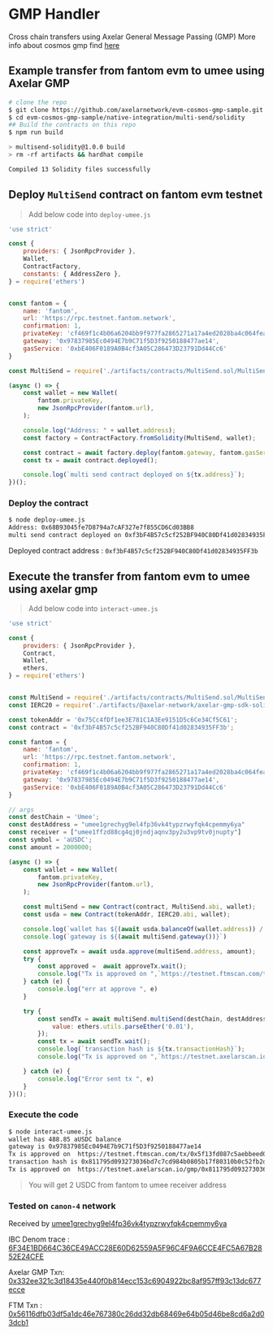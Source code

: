# GMP Handler

Cross chain transfers using Axelar General Message Passing (GMP)
More info about cosmos gmp find [here](https://docs.axelar.dev/dev/cosmos-gmp)

## Example transfer from fantom evm to umee using Axelar GMP

```bash
# clone the repo
$ git clone https://github.com/axelarnetwork/evm-cosmos-gmp-sample.git
$ cd evm-cosmos-gmp-sample/native-integration/multi-send/solidity
## Build the contracts on this repo
$ npm run build

> multisend-solidity@1.0.0 build
> rm -rf artifacts && hardhat compile

Compiled 13 Solidity files successfully
```

## Deploy `MultiSend` contract on fantom evm testnet

> Add below code into `deploy-umee.js`

```js
'use strict'

const {
    providers: { JsonRpcProvider },
    Wallet,
    ContractFactory,
    constants: { AddressZero },
} = require('ethers')


const fantom = {
    name: 'fantom',
    url: 'https://rpc.testnet.fantom.network',
    confirmation: 1,
    privateKey: 'cf469f1c4b06a6204bb9f977fa2865271a17a4ed2028ba4c064fea4754e81c83',
    gateway: '0x97837985Ec0494E7b9C71f5D3f9250188477ae14',
    gasService: '0xbE406F0189A0B4cf3A05C286473D23791Dd44Cc6'
}

const MultiSend = require('./artifacts/contracts/MultiSend.sol/MultiSend.json');

(async () => {
    const wallet = new Wallet(
        fantom.privateKey,
        new JsonRpcProvider(fantom.url),
    );

    console.log("Address: " + wallet.address);
    const factory = ContractFactory.fromSolidity(MultiSend, wallet);

    const contract = await factory.deploy(fantom.gateway, fantom.gasService)
    const tx = await contract.deployed();

    console.log(`multi send contract deployed on ${tx.address}`);
})();
```

### Deploy the contract

```bash
$ node deploy-umee.js 
Address: 0x68B93045fe7D8794a7cAF327e7f855CD6Cd03BB8
multi send contract deployed on 0xf3bF4B57c5cf252BF940C80Df41d02834935FF3b
```

Deployed contract address : `0xf3bF4B57c5cf252BF940C80Df41d02834935FF3b`

## Execute the transfer from fantom evm to umee using axelar gmp

> Add below code into `interact-umee.js`

```js
'use strict'

const {
    providers: { JsonRpcProvider },
    Contract,
    Wallet,
    ethers,
} = require('ethers')


const MultiSend = require('./artifacts/contracts/MultiSend.sol/MultiSend.json');
const IERC20 = require('./artifacts/@axelar-network/axelar-gmp-sdk-solidity/contracts/interfaces/IERC20.sol/IERC20.json');

const tokenAddr = '0x75Cc4fDf1ee3E781C1A3Ee9151D5c6Ce34Cf5C61';
const contract = '0xf3bF4B57c5cf252BF940C80Df41d02834935FF3b';

const fantom = {
    name: 'fantom',
    url: 'https://rpc.testnet.fantom.network',
    confirmation: 1,
    privateKey: 'cf469f1c4b06a6204bb9f977fa2865271a17a4ed2028ba4c064fea4754e81c83',
    gateway: '0x97837985Ec0494E7b9C71f5D3f9250188477ae14',
    gasService: '0xbE406F0189A0B4cf3A05C286473D23791Dd44Cc6'
}

// args
const destChain = 'Umee';
const destAddress = "umee1grechyg9el4fp36vk4typzrwyfqk4cpemmy6ya"
const receiver = ["umee1ffzd88cg4qj0jndjaqnv3py2u3vp9tv0jnupty"]
const symbol = 'aUSDC';
const amount = 2000000;

(async () => {
    const wallet = new Wallet(
        fantom.privateKey,
        new JsonRpcProvider(fantom.url),
    );

    const multiSend = new Contract(contract, MultiSend.abi, wallet);
    const usda = new Contract(tokenAddr, IERC20.abi, wallet);

    console.log(`wallet has ${(await usda.balanceOf(wallet.address)) / 1e6} ${symbol} balance`)
    console.log(`gateway is ${(await multiSend.gateway())}`)

    const approveTx = await usda.approve(multiSend.address, amount);
    try {
        const approved =  await approveTx.wait();
        console.log("Tx is approved on ",`https://testnet.ftmscan.com/tx/${approved.transactionHash}`)
    } catch (e) {
        console.log("err at approve ", e)
    }

    try {
        const sendTx = await multiSend.multiSend(destChain, destAddress, receiver, symbol, amount, {
            value: ethers.utils.parseEther('0.01'),
        });
        const tx = await sendTx.wait();
        console.log(`transaction hash is ${tx.transactionHash}`);
        console.log("Tx is approved on ",`https://testnet.axelarscan.io/gmp/${tx.transactionHash}`)

    } catch (e) {
        console.log("Error sent tx ", e)
    }
})();
```

### Execute the code

```bash
$ node interact-umee.js 
wallet has 488.85 aUSDC balance
gateway is 0x97837985Ec0494E7b9C71f5D3f9250188477ae14
Tx is approved on  https://testnet.ftmscan.com/tx/0x5f13fd087c5aebbeed073f4ee6e16faffbb12e289d7f0e0289c99fffc7299e69
transaction hash is 0x811795d093273036bd7c7cd984b0805b17f80310b0c52fb2d5c2b58a62dfbfb1
Tx is approved on  https://testnet.axelarscan.io/gmp/0x811795d093273036bd7c7cd984b0805b17f80310b0c52fb2d5c2b58a62dfbfb1
```

> You will get 2 USDC from fantom to umee receiver address

### Tested on `canon-4` network

Received  by [umee1grechyg9el4fp36vk4typzrwyfqk4cpemmy6ya](https://canon-4.api.network.umee.cc/cosmos/bank/v1beta1/balances/umee1grechyg9el4fp36vk4typzrwyfqk4cpemmy6ya)

IBC Denom trace : [6F34E1BD664C36CE49ACC28E60D62559A5F96C4F9A6CCE4FC5A67B2852E24CFE](https://canon-4.api.network.umee.cc/ibc/apps/transfer/v1/denom_traces/6F34E1BD664C36CE49ACC28E60D62559A5F96C4F9A6CCE4FC5A67B2852E24CFE)

Axelar GMP Txn: [0x332ee321c3d18435e440f0b814ecc153c6904922bc8af957ff93c13dc677ecce](https://testnet.axelarscan.io/gmp/0x332ee321c3d18435e440f0b814ecc153c6904922bc8af957ff93c13dc677ecce)

FTM Txn : [0x56116dfb03df5a1dc46e767380c26dd32db68469e64b05d46be8cd6a2d03dcb1](https://testnet.ftmscan.com/tx/0x56116dfb03df5a1dc46e767380c26dd32db68469e64b05d46be8cd6a2d03dcb1)
